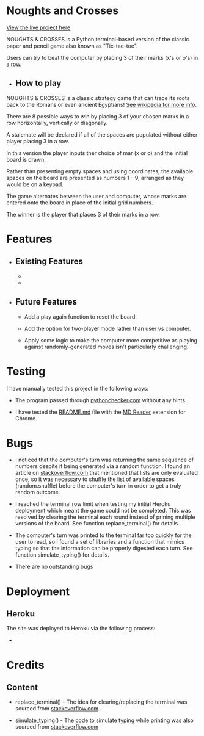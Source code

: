 # Noughts and Crosses

[View the live project here](https://noughts-and-crosses-rm.herokuapp.com/)

NOUGHTS & CROSSES is a Python terminal-based version of the classic paper and pencil game also known as "Tic-tac-toe".

Users can try to beat the computer by placing 3 of their marks (x's or o's) in a row.

+ ## How to play

NOUGHTS & CROSSES is a classic strategy game that can trace its roots back to the Romans or even ancient Egyptians!  [See wikipedia for more info](https://en.wikipedia.org/wiki/Tic-tac-toe).

There are 8 possible ways to win by placing 3 of your chosen marks in a row horizontally, vertically or diagonally.

A stalemate will be declared if all of the spaces are populated without either player placing 3 in a row.

In this version the player inputs ther choice of mar (x or o) and the initial board is drawn.

Rather than presenting empty spaces and using coordinates, the available spaces on the board are presented as numbers 1 - 9, arranged as they would be on a keypad.

The game alternates between the user and computer, whose marks are entered onto the board in place of the initial grid numbers.

The winner is the player that places 3 of their marks in a row.

# Features

+ ## Existing Features
    
    + 

    + 

+ ## Future Features

    + Add a play again function to reset the board.

    + Add the option for two-player mode rather than user vs computer.

    + Apply some logic to make the computer more competitive as playing against randomly-generated moves isn't particularly challenging.

# Testing

I have manually tested this project in the following ways: 

+ The program passed through [pythonchecker.com](https://www.pythonchecker.com/) without any hints.

+ I have tested the [README.md](https://github.com/Rob-Mundy/Noughts_and_Crosses#readme) file with the [MD Reader](https://chrome.google.com/webstore/detail/md-reader/medapdbncneneejhbgcjceippjlfkmkg) extension for Chrome.

# Bugs

+ I noticed that the computer's turn was returning the same sequence of numbers despite it being generated via a random function. I found an article on [stackoverflow.com](https://stackoverflow.com/questions/47937813/random-choice-not-acting-random-at-all) that mentioned that lists are only evaluated once, so it was necessary to shuffle the list of available spaces (random.shuffle) before the computer's turn in order to get a truly random outcome.

+ I reached the terminal row limit when testing my initial Heroku deployment which meant the game could not be completed. This was resolved by clearing the terminal each round instead of prining multiple versions of the board.  See function replace_terminal() for details.

+ The computer's turn was printed to the terminal far too quickly for the user to read, so I found a set of libraries and a function that mimics typing so that the information can be properly digested each turn.  See function simulate_typing() for details.

+ There are no outstanding bugs

# Deployment

## Heroku 

The site was deployed to Heroku via the following process:

+ 

# Credits

## Content

+ replace_terminal() - The idea for clearing/replacing the terminal was sourced from [stackoverflow.com](https://stackoverflow.com/questions/2084508/clear-terminal-in-python).

+ simulate_typing() - The code to simulate typing while printing was also sourced from [stackoverflow.com](https://stackoverflow.com/questions/58763136/printing-every-thing-slowly-simulate-typing)